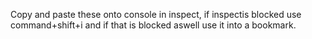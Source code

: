 Copy and paste these onto console in inspect, if inspectis blocked use command+shift+i and if that is blocked aswell use it into a bookmark.
